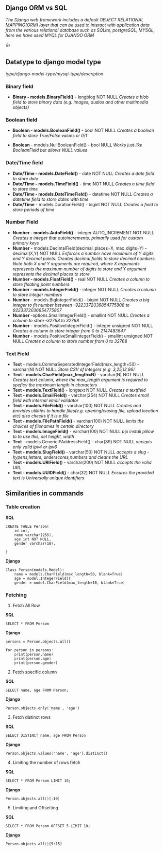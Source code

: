 ## Django ORM vs SQL



_The Django web framework includes a default OBJECT RELATIONAL MAPPING(ORM)  layer that can be used to interact with application data from the various relational database such as SQLite, postgreSQL, MYSQL, here we have used MYQL for DJANGO ORM_

:+1:

## Datatype to django model type

_type/django-model-type/mysql-type/description_

### Binary field
 
- **Binary - models.BinaryField()** - longblog NOT NULL *Creates a blob field to store binary data (e.g. images, audios and other multimedia objects)*


### Boolean field

- **Boolean - models.BooleanField()** - bool NOT NULL *Creates a boolean field to store True/False values or 0/1*

- **Boolean** - models.NullBooleanField() - bool NULL *Works just like BooleanField but allows NULL values*


### Date/Time field

- **Date/Time - models.DateField()** - date NOT NULL *Creates a date field to store date*
- **Date/Time - models.TimeField()** - time NOT NULL *Creates a time field to store time*
- **Date/Time - models.DateTimeField()** - datetime NOT NULL *Creates a datetime field to store dates with time*
- **Date/Time** - models.DurationField() - bigint NOT NULL *Creates a field to store periods of time*

### Number Field

- **Number - models.AutoField()** - integer AUTO_INCREMENT NOT NULL *Creates a integer that autoincrements, primarily used for custom primary keys*
- **Number** - models.DecimalField(decimal_places=X, max_digits=Y) - decimal(X,Y) NOT NULL *Enforces a number have maximum of Y digits and Y decimal points. Creates decimal fields to store decimal numbers. Note both X and Y arguments are required, where X arguments represents the maximum number of digits to store and Y argument represents the decimal places to store*
- **Number - models.FloatField()** - real NOT NULL *Creates a column to store floating point numbers*
- **Number - models.IntegerField()** - integer NOT NULL *Creates a column to store integer numbers*
- **Number** - models.BigIntegerField() - bigint NOT NULL *Creates a big integer to fit number between -9223372036854775808 to 9223372036854775807*
- **Number** -options.SmallIntegerField() - smallint NOT NULL *Creates a column to store -32768 to 32768*
- **Number** - models.PositiveIntegerField() - integer unsigned NOT NULL *Creates a column to store integer from 0 to 2147483647*
- **Number** - models.PositiveSmallIntegerField() - smallint unsigned NOT NULL *Creates a column to store number from 0 to 32768*

### Text Field
- **Text** - models.CommaSeperatedIntegerField(max_length=50) -varchar(N) NOT NULL *Store CSV of Integers (e.g. 3,25,12,96)*
- **Text - models.CharField(max_length=N)**  - varchar(N) NOT NULL *Creates text column, where the max_length argument is required to speficy the maximum length in characters*
- **Text - models.TextField()** - longtext NOT NULL *Creates a textfield*
- **Text - models.EmailField()** - varchar(254) NOT NULL *Creates email field with internal email validator* 
- **Text - models.FileField()** - varchar(100) NOT NULL *Creates and provides utilities to handle files(e.g. opening/closing file, upload location etc) also checks if it is a file*  
- **Text - models.FilePathField()** - varchar(100) NOT NULL *limits the choices of filenames in certain directory*
- **Text - models.ImageField()** - varchar(100) NOT NULL *pip install pillow to to use this, set height, width*
- **Text** - models.GenericIPAddressField() - char(39) NOT NULL *accepts only valid ipv4 or ipv6* 
- **Text - models.SlugField()** - varchar(50) NOT NULL *accepts a slug - hypens,letters, underscores,numbers and cleans the URL*
- **Text - models.URlField()** - varchar(200) NOT NULL *accepts the valid URL*
- **Text - models.UUIDField()** - char(32) NOT NULL *Ensures the provided text is Universally unique identifiers*


## Similarities in commands

### Table creation 
**SQL**
``` 
CREATE TABLE Person(
    id int,
    name varchar(255),
    age int NOT NULL,
    gender varchar(10),

)
```
**Django**
``` 
Class Person(models.Model):
    name = models.CharField(max_length=50, blank=True)
    age = model.IntegerField()
    gender = model.CharField(max_length=10, blank=True)
```

### Fetching

1. Fetch All Row

**SQL**
```
SELECT * FROM Person
```

**Django**
```
persons = Person.objects.all()

for person in persons:
    print(person.name)
    print(person.age)
    print(person.gender)
```

2. Fetch specific column

**SQL**
```
SELECT name, age FROM Person;
```
**Django**
```
Person.objects.only('name', 'age')
```

3. Fetch distinct rows

**SQL**
```
SELECT DISTINCT name, age FROM Person
```
**Django**
```
Person.objects.values('name', 'age').distinct()
```

4. Limiting the number of rows fetch

**SQL**
```
SELECT * FROM Person LIMIT 10;
```
**Django**
```
Person.objects.all()[:10]
```

5. Limiting and Offsetting

**SQL**
```
SELECT * FROM Person OFFSET 5 LIMIT 10;
```
**Django**
```
Person.objects.all()[5:15]
```